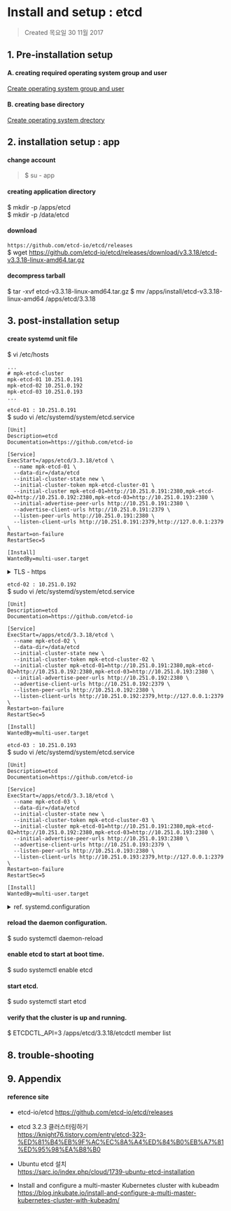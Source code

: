 # Install and setup : etcd

>Created 목요일 30 11월 2017  

## 1. Pre-installation setup

#### A. creating required operating system group and user
[Create operating system group and user](../system/management.account.n.group.md)

#### B. creating base directory
[Create operating system drectory](../system/management.directory.md)

## 2. installation setup : app

#### change account
>$ su - app

#### creating application directory
$ mkdir -p /apps/etcd  
$ mkdir -p /data/etcd  

#### download
`https://github.com/etcd-io/etcd/releases`  
$ wget https://github.com/etcd-io/etcd/releases/download/v3.3.18/etcd-v3.3.18-linux-amd64.tar.gz

#### decompress tarball
$ tar -xvf etcd-v3.3.18-linux-amd64.tar.gz
$ mv /apps/install/etcd-v3.3.18-linux-amd64 /apps/etcd/3.3.18

## 3. post-installation setup

#### create systemd unit file
$ vi /etc/hosts
```
...
# mpk-etcd-cluster
mpk-etcd-01 10.251.0.191
mpk-etcd-02 10.251.0.192
mpk-etcd-03 10.251.0.193
...
```

`etcd-01 : 10.251.0.191`  
$ sudo vi /etc/systemd/system/etcd.service
```
[Unit]
Description=etcd
Documentation=https://github.com/etcd-io

[Service]
ExecStart=/apps/etcd/3.3.18/etcd \
  --name mpk-etcd-01 \
  --data-dir=/data/etcd
  --initial-cluster-state new \
  --initial-cluster-token mpk-etcd-cluster-01 \
  --initial-cluster mpk-etcd-01=http://10.251.0.191:2380,mpk-etcd-02=http://10.251.0.192:2380,mpk-etcd-03=http://10.251.0.193:2380 \
  --initial-advertise-peer-urls http://10.251.0.191:2380 \
  --advertise-client-urls http://10.251.0.191:2379 \
  --listen-peer-urls http://10.251.0.191:2380 \
  --listen-client-urls http://10.251.0.191:2379,http://127.0.0.1:2379 \
Restart=on-failure
RestartSec=5

[Install]
WantedBy=multi-user.target
```

<details>
<summary>TLS - https</summary>
<div markdown="1">

http://10.251.0.191 등 https://10.251.0.191 로 프로토콜 변경  
>  --cert-file=/apps/etcd/pki/kubernetes.pem \
>  --key-file=/apps/etcd/pki/kubernetes-key.pem \
>  --peer-cert-file=/apps/etcd/pki/kubernetes.pem \
>  --peer-key-file=/apps/etcd/pki/kubernetes-key.pem \
>  --trusted-ca-file=/apps/etcd/pki/ca.pem \
>  --peer-trusted-ca-file=/apps/etcd/pki/ca.pem \
>  --peer-client-cert-auth \
>  --client-cert-auth \

</div>
</details>

`etcd-02 : 10.251.0.192`  
$ sudo vi /etc/systemd/system/etcd.service
```
[Unit]
Description=etcd
Documentation=https://github.com/etcd-io

[Service]
ExecStart=/apps/etcd/3.3.18/etcd \
  --name mpk-etcd-02 \
  --data-dir=/data/etcd
  --initial-cluster-state new \
  --initial-cluster-token mpk-etcd-cluster-02 \
  --initial-cluster mpk-etcd-01=http://10.251.0.191:2380,mpk-etcd-02=http://10.251.0.192:2380,mpk-etcd-03=http://10.251.0.193:2380 \
  --initial-advertise-peer-urls http://10.251.0.192:2380 \
  --advertise-client-urls http://10.251.0.192:2379 \
  --listen-peer-urls http://10.251.0.192:2380 \
  --listen-client-urls http://10.251.0.192:2379,http://127.0.0.1:2379 \
Restart=on-failure
RestartSec=5

[Install]
WantedBy=multi-user.target
```

`etcd-03 : 10.251.0.193`  
$ sudo vi /etc/systemd/system/etcd.service
```
[Unit]
Description=etcd
Documentation=https://github.com/etcd-io

[Service]
ExecStart=/apps/etcd/3.3.18/etcd \
  --name mpk-etcd-03 \
  --data-dir=/data/etcd
  --initial-cluster-state new \
  --initial-cluster-token mpk-etcd-cluster-03 \
  --initial-cluster mpk-etcd-01=http://10.251.0.191:2380,mpk-etcd-02=http://10.251.0.192:2380,mpk-etcd-03=http://10.251.0.193:2380 \
  --initial-advertise-peer-urls http://10.251.0.193:2380 \
  --advertise-client-urls http://10.251.0.193:2379 \
  --listen-peer-urls http://10.251.0.193:2380 \
  --listen-client-urls http://10.251.0.193:2379,http://127.0.0.1:2379 \
Restart=on-failure
RestartSec=5

[Install]
WantedBy=multi-user.target
```


<details>
<summary>ref. systemd.configuration</summary>
<div markdown="1">

```
#!/usr/bin/env bash

_NAME="mpk-etcd"
_HOSTS=("10.251.0.191" "10.251.0.192" "10.251.0.193")

for IDX in "${!_HOSTS[@]}"; do
_HOST=${_HOSTS[$IDX]}
cat << EOF > etcd.service.$_HOST
[Unit]
Description=etcd
Documentation=https://github.com/etcd-io

[Service]
ExecStart=/apps/etcd/3.3.18/etcd \\
  --name $_NAME-`printf %02d ${IDX+1}` \\
  --data-dir=/data/etcd \\
  --initial-cluster-state new \\
  --initial-cluster-token $_NAME-cluster-`printf %02d ${IDX+1}` \\
  --initial-cluster mpk-etcd-01=https://${_HOSTS[0]}:2380,mpk-etcd-02=https://${_HOSTS[1]}:2380,mpk-etcd-03=https://${_HOSTS[2]}:2380 \\
  --initial-advertise-peer-urls https://$_HOST:2380 \\
  --advertise-client-urls https://$_HOST:2379 \\
  --listen-peer-urls https://$_HOST:2380 \\
  --listen-client-urls https://$_HOST:2379,http://127.0.0.1:2379
Restart=on-failure
RestartSec=5

[Install]
WantedBy=multi-user.target
EOF
done
```

</div>
</details>

#### reload the daemon configuration.
$ sudo systemctl daemon-reload

#### enable etcd to start at boot time.
$ sudo systemctl enable etcd

#### start etcd.
$ sudo systemctl start etcd

#### verify that the cluster is up and running.
$ ETCDCTL_API=3 /apps/etcd/3.3.18/etcdctl member list

## 8. trouble-shooting

## 9. Appendix

#### reference site

* etcd-io/etcd
https://github.com/etcd-io/etcd/releases

+ etcd 3.2.3 클러스터링하기  
https://knight76.tistory.com/entry/etcd-323-%ED%81%B4%EB%9F%AC%EC%8A%A4%ED%84%B0%EB%A7%81%ED%95%98%EA%B8%B0

+ Ubuntu etcd 설치  
https://sarc.io/index.php/cloud/1739-ubuntu-etcd-installation

+ Install and configure a multi-master Kubernetes cluster with kubeadm  
https://blog.inkubate.io/install-and-configure-a-multi-master-kubernetes-cluster-with-kubeadm/
